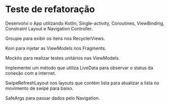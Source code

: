 # Teste de refatoração 
Desenvolvi o App utilizando Kotlin, Single-activity, Coroutines, ViewBinding, Constraint Layout e Navigation Controller.

Groupie para exibir os itens nos RecyclerViews.

Koin para injetar as ViewModels nos Fragments.

Mockito para realizar testes unitários nas ViewModels.

Implementei um método que utiliza LiveData para observar o status da conexão com a internet.

SwipeRefreshLayout nos layouts que contém lista para atualizar a lista no movimento de swipe para baixo.

SafeArgs para passar dados pelo Navigation.
